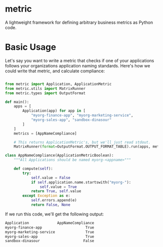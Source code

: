 # metric
A lightweight framework for defining arbitrary business metrics as Python code.

# Basic Usage

Let's say you want to write a metric that checks if one of your applications follows your organizations application naming standards. Here's how we could write that metric, and calculate compliance:

```python

from metric import Application, ApplicationMetric
from metric.utils import MatrixRunner
from metric.types import OutputFormat

def main():
    apps = [
        Application(app) for app in [
            "myorg-finance-app", "myorg-marketing-service",
            "myorg-sales-app", "sandbox-dinasour"
        ]
    ]
    metrics = [AppNameCompliance]

    # This returns ApplicationMetric's, but we'll just read stdout. 
    MatrixRunner(format=OutputFormat.OUTPUT_FORMAT_TABLE).run(apps, metrics)

class AppNameCompliance(ApplicationMetricBoolean):
    """All Applications should be named myorg-<appname>"""

    def compute(self):
        try:
            self.value = False
            if self.application.name.startswith("myorg-"):
                self.value = True
            return True, self.value
        except Exception as e:
            self.errors.append(e)
            return False, None
```

If we run this code, we'll get the following output:

```bash
Application             AppNameCompliance
myorg-finance-app                    True
myorg-marketing-service              True
myorg-sales-app                      True
sandbox-dinasour                    False
```
